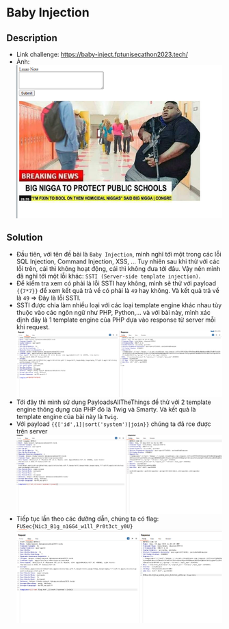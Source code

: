 # Baby Injection

## Description
- Link challenge: https://baby-inject.fptunisecathon2023.tech/
- Ảnh: ![image](img/1.png)

## Solution
- Đầu tiên, với tên đề bài là `Baby Injection`, mình nghĩ tới một trong các lỗi SQL Injection, Command Injection, XSS, ... Tuy nhiên sau khi thử với các lỗi trên, cái thì không hoạt động, cái thì không đưa tới đâu. Vậy nên mình đã nghĩ tới một lỗi khác: `SSTI (Server-side template injection)`.
- Để kiểm tra xem có phải là lỗi SSTI hay không, mình sẽ thử với payload `{{7*7}}` để xem kết quả trả về có phải là `49` hay không. Và kết quả trả về là `49` => Đây là lỗi SSTI.
- SSTI được chia làm nhiều loại với các loại template engine khác nhau tùy thuộc vào các ngôn ngữ như PHP, Python,... và với bài này, mình xác định đây là 1 template engine của PHP dựa vào response từ server mỗi khi request. 
![image](img/2.png)
- Tới đây thì mình sử dụng PayloadsAllTheThings để thử với 2 template engine thông dụng của PHP đó là Twig và Smarty. Và kết quả là template engine của bài này là `Twig`.
- Với payload `{{['id',1]|sort('system')|join}}` chúng ta đã rce được trên server
![image](img/3.png)
- Tiếp tục lần theo các đường dẫn, chúng ta có flag: `FUSec{Nic3_B1g_n1GG4_w1ll_Pr0t3ct_y0U}`
![image](img/4.png)